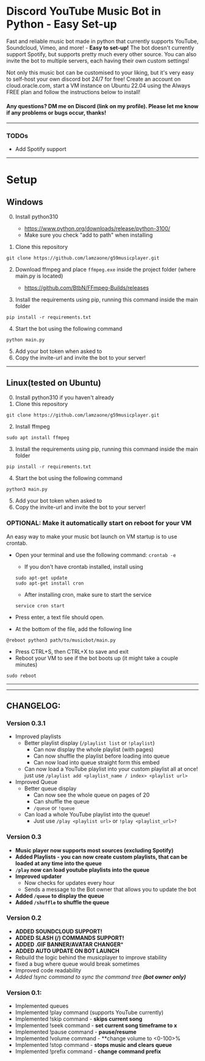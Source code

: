 # Discord YouTube Music Bot in Python - Easy Set-up
Fast and reliable music bot made in python that currently supports YouTube, Soundcloud, Vimeo, and more! - **Easy to set-up!**
The bot doesn't currently support Spotify, but supports pretty much every other source.
You can also invite the bot to multiple servers, each having their own custom settings!


Not only this music bot can be customised to your liking, but it's very easy to self-host your own discord bot 24/7 for free! Create an account on cloud.oracle.com, start a VM instance on Ubuntu 22.04 using the Always FREE plan and follow the instructions below to install!

#### Any questions? DM me on Discord (link on my profile). Please let me know if any problems or bugs occur, thanks! 

---
### TODOs
- Add Spotify support


---
# Setup

## Windows
0. Install python310
    - https://www.python.org/downloads/release/python-3100/
    - Make sure you check "add to path" when installing

1. Clone this repository 
```
git clone https://github.com/lamzaone/g59musicplayer.git
```

2. Download ffmpeg and place `ffmpeg.exe` inside the project folder (where main.py is located)
    - https://github.com/BtbN/FFmpeg-Builds/releases


3. Install the requirements using pip, running this command inside the main folder
```
pip install -r requirements.txt
```
4. Start the bot using the following command
```
python main.py
```
5. Add your bot token when asked to
6. Copy the invite-url and invite the bot to your server!

---
## Linux(tested on Ubuntu)

0. Install python310 if you haven't already
1. Clone this repository 
```
git clone https://github.com/lamzaone/g59musicplayer.git
```
2. Install ffmpeg
```
sudo apt install ffmpeg
```
3. Install the requirements using pip, running this command inside the main folder

```
pip install -r requirements.txt
```


4. Start the bot using the following command
```
python3 main.py
```
5. Add your bot token when asked to
6. Copy the invite-url and invite the bot to your server!


### OPTIONAL: Make it automatically start on reboot for your VM

An easy way to make your music bot launch on VM startup is to use crontab.
- Open your terminal and use the following command:  `crontab -e`
    - If you don't have crontab installed, install using

    ```
    sudo apt-get update
    sudo apt-get install cron
    ```

    - After installing cron, make sure to start the service

    ```
    service cron start
    ```

- Press enter, a text file should open.
- At the bottom of the file, add the following line

```
@reboot python3 path/to/musicbot/main.py
```

- Press CTRL+S, then CTRL+X to save and exit
- Reboot your VM to see if the bot boots up (it might take a couple minutes)
```
sudo reboot
```

---
---
## CHANGELOG:
### Version 0.3.1
- Improved playlists
    - Better playlist display (`/playlist list` or `!playlist`)
        - Can now display the whole playlist (with pages)
        - Can now shuffle the playlist before loading into queue
        - Can now load into queue straight form this embed
    - Can now load a YouTube playlist into your custom playlist all at once! just use `/playlist add <playlist_name / index> <playlist url>`
- Improved Queue
    - Better queue display
        - Can now see the whole queue on pages of 20
        - Can shuffle the queue
        - `/queue` or `!queue`
    - Can load a whole YouTube playlist into the queue!
        - Just use `/play <playlist url>` or `!play <playlist_url>?`
### Version 0.3
- **Music player now supports most sources (excluding Spotify)**
- **Added Playlists - you can now create custom playlists, that can be loaded at any time into the queue**
- **`/play` now can load youtube playlists into the queue**
- **Improved updater**
    - Now checks for updates every hour
    - Sends a message to the Bot owner that allows you to update the bot
- **Added `/queue` to display the queue**
- **Added `/shuffle` to shuffle the queue**

### Version 0.2
- **ADDED SOUNDCLOUD SUPPORT!**
- **ADDED SLASH (/) COMMANDS SUPPORT!**
- **ADDED .GIF BANNER/AVATAR CHANGER***
- **ADDED AUTO UPDATE ON BOT LAUNCH**
- Rebuild the logic behind the musicplayer to improve stability
- fixed a bug where queue would break sometimes
- Improved code readability
- *Added !sync command to sync the command tree **(bot owner only)***

### Version 0.1:
- Implemented queues
- Implemented !play command (supports YouTube currently)
- Implemented !skip command - **skips current song**
- Implemented !seek command - **set current song timeframe to x**
- Implemented !pause command - **pause/resume**
- Implemented !volume command - **change volume to <0-100>%
- Implemented !stop command - **stops music and clears queue**
- Implemented !prefix command - **change command prefix**

